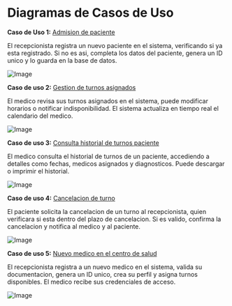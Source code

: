 # Diagramas de Casos de Uso

**Caso de Uso 1:** [Admision de paciente](https://drive.google.com/file/d/1vguCqG4bFdn8jSOp6tvzigzBFTiBpRi2/view?usp=sharing)

El recepcionista registra un nuevo paciente en el sistema, verificando si ya esta registrado. Si no es asi, completa los datos del paciente, genera un ID unico y lo guarda en la base de datos.

![Image](https://github.com/user-attachments/assets/9b4aedad-09d0-4d37-bc12-8a9792bb0951)

**Caso de uso 2:** [Gestion de turnos asignados](https://drive.google.com/file/d/1l3YLS1My2RsgT5E7iBx1swYLdEE9bmQl/view?usp=sharing)

El medico revisa sus turnos asignados en el sistema, puede modificar horarios o notificar indisponibilidad. El sistema actualiza en tiempo real el calendario del medico.

![Image](https://github.com/user-attachments/assets/11526bc1-a49a-4c65-9d9d-46a65ee4c26c)

**Caso de uso 3:** [Consulta historial de turnos paciente](https://drive.google.com/file/d/1jBHUTrIL1kH3ysfLkLFWq4FHcvfENnfU/view?usp=sharing)

El medico consulta el historial de turnos de un paciente, accediendo a detalles como fechas, medicos asignados y diagnosticos. Puede descargar o imprimir el historial.

![Image](https://github.com/user-attachments/assets/2979f59f-652f-4184-bace-1778ed9eb49f)

**Caso de uso 4:** [Cancelacion de turno](https://drive.google.com/file/d/1tUdzob6tX9Eok7Q5GyA3knyv2xyPnH_b/view?usp=sharing)

El paciente solicita la cancelacion de un turno al recepcionista, quien verificara si esta dentro del plazo de cancelacion. Si es valido, confirma la cancelacion y notifica al medico y al paciente.

![Image](https://github.com/user-attachments/assets/ebf1691f-0101-4774-9be6-40bd2197c4a4)

**Caso de uso 5:** [Nuevo medico en el centro de salud](https://drive.google.com/file/d/1z2PuiNmXfzNY2prz_o6rRvZqS1_JSUc5/view?usp=sharing)

El recepcionista registra a un nuevo medico en el sistema, valida su documentacion, genera un ID unico, crea su perfil y asigna turnos disponibles. El medico recibe sus credenciales de acceso.

![Image](https://github.com/user-attachments/assets/5abbeeeb-44ea-40f8-9f99-53d3f3dff12f)
